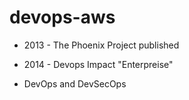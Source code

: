 # devops-aws

- 2013 - The Phoenix Project published

- 2014 - Devops Impact "Enterpreise"

- DevOps and DevSecOps

